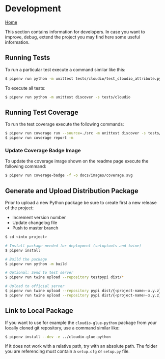 # Development

[Home](../README.md)

This section contains information for developers. In case you want to improve, debug, 
extend the project you may find here some useful information.

## Running Tests
To run a particular test execute a command similar like this:
```bash
$ pipenv run python -m unittest tests/cloudio/test_cloudio_attribute.py
```

To execute all tests:
```bash
$ pipenv run python -m unittest discover -s tests/cloudio
```

## Running Test Coverage
To run the test coverage execute the following commands:
```bash
$ pipenv run coverage run --source=./src -m unittest discover -s tests/cloudio
$ pipenv run coverage report -m
```

### Update Coverage Badge Image
To update the coverage image shown on the readme page execute the following command:
```bash
$ pipenv run coverage-badge -f -o docs/images/coverage.svg
```

## Generate and Upload Distribution Package
Prior to upload a new Python package be sure to create first a new release
of the project:
 - Increment version number
 - Update changelog file
 - Push to master branch

```bash
$ cd <into project>

# Install package needed for deployment (setuptools and twine) 
$ pipenv install

# Build the package
$ pipenv run python -m build

# Optional: Send to test server
$ pipenv run twine upload --repository testpypi dist/*

# Upload to official server
$ pipenv run twine upload --repository pypi dist/{<project-name>-x.y.z}*.whl
$ pipenv run twine upload --repository pypi dist/{<project-name>-x.y.z}.tar.gz
```

## Link to Local Package
If you want to use for example the `cloudio-glue-python` package from your locally cloned 
git repository, use a command similar like:
```bash
$ pipenv install --dev -e ../cloudio-glue-python
```
If it does not work with a relative path, try with an absolute path. The folder you are 
referencing must contain a `setup.cfg` or `setup.py` file.
